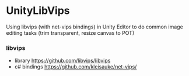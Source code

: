 # UnityLibVips
Using libvips (with net-vips bindings) in Unity Editor to do common image editing tasks (trim transparent, resize canvas to POT)

### libvips
- library https://github.com/libvips/libvips
- c# bindings https://github.com/kleisauke/net-vips/
